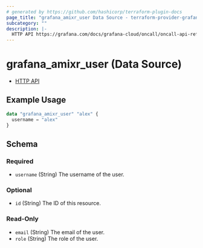 ```yaml
---
# generated by https://github.com/hashicorp/terraform-plugin-docs
page_title: "grafana_amixr_user Data Source - terraform-provider-grafana"
subcategory: ""
description: |-
  HTTP API https://grafana.com/docs/grafana-cloud/oncall/oncall-api-reference/users/
---
```


# grafana_amixr_user (Data Source)

* [HTTP API](https://grafana.com/docs/grafana-cloud/oncall/oncall-api-reference/users/)

## Example Usage

```terraform
data "grafana_amixr_user" "alex" {
  username = "alex"
}
```

<!-- schema generated by tfplugindocs -->
## Schema

### Required

- `username` (String) The username of the user.

### Optional

- `id` (String) The ID of this resource.

### Read-Only

- `email` (String) The email of the user.
- `role` (String) The role of the user.


